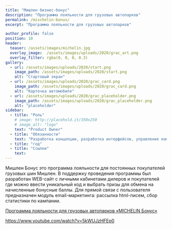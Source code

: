 ```yaml
---
title: "Мишлен бизнес-бонус"
description: "Программа лояльности для грузовых автопарков"
permalink: /mischelin-bonus/
excerpt: "Программа лояльности для грузовых автопарков"

author_profile: false
position: 10
header:
  teaser: /assets/images/michelin.jpg
  overlay_image:  /assets/images/uploads/2020/grac_art.png
  overlay_filter: rgba(0, 0, 0, 0.3)
gallery:
  - url: /assets/images/uploads/2020/start.png
    image_path: /assets/images/uploads/2020/start.png
    alt: "Стартовый экран"
  - url: /assets/images/uploads/2020/grac_card.png
    image_path: /assets/images/uploads/2020/grac_card.png
    alt: "Карточка автомобиля"
  - url: /assets/images/uploads/2020/grac_placeholder.png
    image_path: /assets/images/uploads/2020/grac_placeholder.png
    alt: "placeholder"
sidebar:
  - title: "Роль"
    # image: http://placehold.it/350x250
    # image_alt: "logo"
    text: "Product Owner"
  - title: "Обязанности"
    text: "Разработка концепции, разработка интерфейсов, управление командой"
  - title: "год"
  - title: "Ссылки" 
    text: 
---
```

Мишлен Бонус это программа лояльности для постоянных покупателей  грузовых шин Мишлен. В поддержку проведения программы был разработан WEB-сайт с личными кабинетами дилеров и покупателей где можно ввести уникальный код и выбрать призы для обмена на начисленные бонусные баллы. Для прямой связи с пользователя предназначен модуль email-маркетинга: рассылка html-писем, сбор статистики по кампании.

[Программа лояльности для грузовых автопарков «MICHELIN Бонус»](https://media.michelin.ru/navi/programma-loyalnosti-dlya-gruzovih-avtoparkov-michelin-bonus/)

https://www.youtube.com/watch?v=5kWUJzHFEp0
